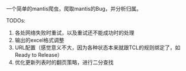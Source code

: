 一个简单的mantis爬虫，爬取mantis的Bug，并分析归属。


TODOs:
1. 各处网络失败时重试，以及重试还不能成功时的处理
2. 输出的excel格式调整
3. URL配置（感觉意义不大，因为各种状态本来就跟TCL的规则绑定了，如Ready to Release）
4. 优化更新列表时的翻页策略，进行二分查找